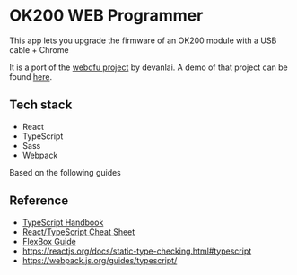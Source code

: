 # OK200 WEB Programmer

This app lets you upgrade the firmware of an OK200 module with a USB cable + Chrome

It is a port of the [webdfu project](https://github.com/devanlai/webdfu) by devanlai. A demo of that project can be found [here](https://devanlai.github.io/webdfu/dfu-util/).

## Tech stack
- React
- TypeScript
- Sass
- Webpack

Based on the following guides

## Reference
- [TypeScript Handbook](https://www.typescriptlang.org/docs/handbook/intro.html)
- [React/TypeScript Cheat Sheet](https://react-typescript-cheatsheet.netlify.app/docs/basic/setup)
- [FlexBox Guide](https://css-tricks.com/snippets/css/a-guide-to-flexbox/)
- https://reactjs.org/docs/static-type-checking.html#typescript
- https://webpack.js.org/guides/typescript/